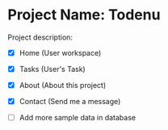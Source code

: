 # Project Name: Todenu

Project description:
- [x] Home (User workspace)
- [x] Tasks (User's Task)
- [x] About (About this project)
- [x] Contact (Send me a message)



- [ ] Add more sample data in database 
